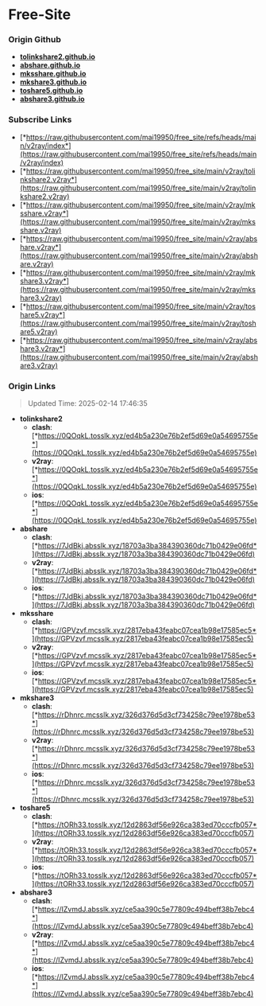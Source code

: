 # Free-Site

### Origin Github

- [**tolinkshare2.github.io**](https://github.com/tolinkshare2/tolinkshare2.github.io)
- [**abshare.github.io**](https://github.com/abshare/abshare.github.io)
- [**mksshare.github.io**](https://github.com/mksshare/mksshare.github.io)
- [**mkshare3.github.io**](https://github.com/mkshare3/mkshare3.github.io)
- [**toshare5.github.io**](https://github.com/toshare5/toshare5.github.io)
- [**abshare3.github.io**](https://github.com/abshare3/abshare3.github.io)

### Subscribe Links

- [*https://raw.githubusercontent.com/mai19950/free_site/refs/heads/main/v2ray/index*](https://raw.githubusercontent.com/mai19950/free_site/refs/heads/main/v2ray/index)
- [*https://raw.githubusercontent.com/mai19950/free_site/main/v2ray/tolinkshare2.v2ray*](https://raw.githubusercontent.com/mai19950/free_site/main/v2ray/tolinkshare2.v2ray)
- [*https://raw.githubusercontent.com/mai19950/free_site/main/v2ray/mksshare.v2ray*](https://raw.githubusercontent.com/mai19950/free_site/main/v2ray/mksshare.v2ray)
- [*https://raw.githubusercontent.com/mai19950/free_site/main/v2ray/abshare.v2ray*](https://raw.githubusercontent.com/mai19950/free_site/main/v2ray/abshare.v2ray)
- [*https://raw.githubusercontent.com/mai19950/free_site/main/v2ray/mkshare3.v2ray*](https://raw.githubusercontent.com/mai19950/free_site/main/v2ray/mkshare3.v2ray)
- [*https://raw.githubusercontent.com/mai19950/free_site/main/v2ray/toshare5.v2ray*](https://raw.githubusercontent.com/mai19950/free_site/main/v2ray/toshare5.v2ray)
- [*https://raw.githubusercontent.com/mai19950/free_site/main/v2ray/abshare3.v2ray*](https://raw.githubusercontent.com/mai19950/free_site/main/v2ray/abshare3.v2ray)

### Origin Links

> Updated Time: 2025-02-14 17:46:35

- **tolinkshare2**
  - **clash**: [*https://0QOqkL.tosslk.xyz/ed4b5a230e76b2ef5d69e0a54695755e*](https://0QOqkL.tosslk.xyz/ed4b5a230e76b2ef5d69e0a54695755e)
  - **v2ray**: [*https://0QOqkL.tosslk.xyz/ed4b5a230e76b2ef5d69e0a54695755e*](https://0QOqkL.tosslk.xyz/ed4b5a230e76b2ef5d69e0a54695755e)
  - **ios**: [*https://0QOqkL.tosslk.xyz/ed4b5a230e76b2ef5d69e0a54695755e*](https://0QOqkL.tosslk.xyz/ed4b5a230e76b2ef5d69e0a54695755e)
- **abshare**
  - **clash**: [*https://7JdBkj.absslk.xyz/18703a3ba384390360dc71b0429e06fd*](https://7JdBkj.absslk.xyz/18703a3ba384390360dc71b0429e06fd)
  - **v2ray**: [*https://7JdBkj.absslk.xyz/18703a3ba384390360dc71b0429e06fd*](https://7JdBkj.absslk.xyz/18703a3ba384390360dc71b0429e06fd)
  - **ios**: [*https://7JdBkj.absslk.xyz/18703a3ba384390360dc71b0429e06fd*](https://7JdBkj.absslk.xyz/18703a3ba384390360dc71b0429e06fd)
- **mksshare**
  - **clash**: [*https://GPVzvf.mcsslk.xyz/2817eba43feabc07cea1b98e17585ec5*](https://GPVzvf.mcsslk.xyz/2817eba43feabc07cea1b98e17585ec5)
  - **v2ray**: [*https://GPVzvf.mcsslk.xyz/2817eba43feabc07cea1b98e17585ec5*](https://GPVzvf.mcsslk.xyz/2817eba43feabc07cea1b98e17585ec5)
  - **ios**: [*https://GPVzvf.mcsslk.xyz/2817eba43feabc07cea1b98e17585ec5*](https://GPVzvf.mcsslk.xyz/2817eba43feabc07cea1b98e17585ec5)
- **mkshare3**
  - **clash**: [*https://rDhnrc.mcsslk.xyz/326d376d5d3cf734258c79ee1978be53*](https://rDhnrc.mcsslk.xyz/326d376d5d3cf734258c79ee1978be53)
  - **v2ray**: [*https://rDhnrc.mcsslk.xyz/326d376d5d3cf734258c79ee1978be53*](https://rDhnrc.mcsslk.xyz/326d376d5d3cf734258c79ee1978be53)
  - **ios**: [*https://rDhnrc.mcsslk.xyz/326d376d5d3cf734258c79ee1978be53*](https://rDhnrc.mcsslk.xyz/326d376d5d3cf734258c79ee1978be53)
- **toshare5**
  - **clash**: [*https://tORh33.tosslk.xyz/12d2863df56e926ca383ed70cccfb057*](https://tORh33.tosslk.xyz/12d2863df56e926ca383ed70cccfb057)
  - **v2ray**: [*https://tORh33.tosslk.xyz/12d2863df56e926ca383ed70cccfb057*](https://tORh33.tosslk.xyz/12d2863df56e926ca383ed70cccfb057)
  - **ios**: [*https://tORh33.tosslk.xyz/12d2863df56e926ca383ed70cccfb057*](https://tORh33.tosslk.xyz/12d2863df56e926ca383ed70cccfb057)
- **abshare3**
  - **clash**: [*https://IZvmdJ.absslk.xyz/ce5aa390c5e77809c494beff38b7ebc4*](https://IZvmdJ.absslk.xyz/ce5aa390c5e77809c494beff38b7ebc4)
  - **v2ray**: [*https://IZvmdJ.absslk.xyz/ce5aa390c5e77809c494beff38b7ebc4*](https://IZvmdJ.absslk.xyz/ce5aa390c5e77809c494beff38b7ebc4)
  - **ios**: [*https://IZvmdJ.absslk.xyz/ce5aa390c5e77809c494beff38b7ebc4*](https://IZvmdJ.absslk.xyz/ce5aa390c5e77809c494beff38b7ebc4)

